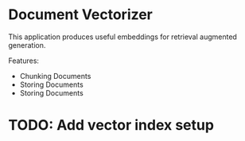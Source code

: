 # Document Vectorizer

This application produces useful embeddings for retrieval augmented generation.

Features:
* Chunking Documents
* Storing Documents
* Storing Documents

# TODO: Add vector index setup
